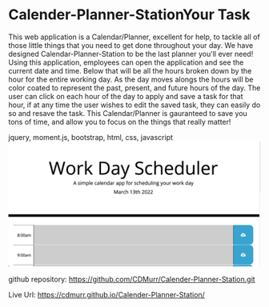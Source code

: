 # Calender-Planner-StationYour Task


This web application is a Calendar/Planner, excellent for help, to tackle all of those little things that you need to get done throughout your day. We have designed Calendar-Planner-Station to be the last planner you'll ever need!  Using this application, employees can open the application and see the current date and time. Below that will be all the hours broken down by the hour for the entire working day. As the day moves alongs the hours will be color coated to represent the past, present, and future hours of the day. The user can click on each hour of the day to apply and save a task for that hour, if at any time the user wishes to edit the saved task, they can easily do so and resave the task. This Calendar/Planner is gauranteed to save you tons of time, and allow you to focus on the things that really matter!

<!-- need to add the programming languages used to create application -->
jquery, moment.js, bootstrap, html, css, javascript
![alt text](webpage%20screenshot.png "screenshot")

github repository:
https://github.com/CDMurr/Calender-Planner-Station.git

Live Url:
https://cdmurr.github.io/Calender-Planner-Station/
